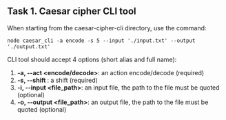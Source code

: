 ## Task 1. Caesar cipher CLI tool

When starting from the caesar-cipher-cli directory, use the command:
```
node caesar_cli -a encode -s 5 --input './input.txt' --output './output.txt'
```
CLI tool should accept 4 options (short alias and full name):

1.  **-a, --act <encode/decode>**: an action encode/decode (required)
2.  **-s, --shift <number>**: a shift (required)
3.  **-i, --input <file_path>**: an input file, the path to the file must be quoted (optional)
4.  **-o, --output <file_path>**: an output file, the path to the file must be quoted (optional)
